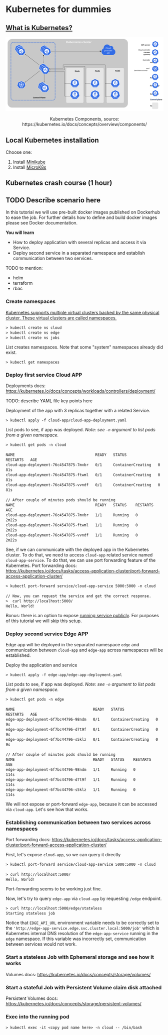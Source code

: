 # Kubernetes for dummies

## [What is Kubernetes?](https://kubernetes.io/docs/concepts/overview/what-is-kubernetes/)
![Kubernetes Components](components-of-kubernetes.svg)
<p align="center">
    Kubernetes Components, source: https://kubernetes.io/docs/concepts/overview/components/
</p>

## Local Kubernetes installation
Choose one:
1. Install [Minikube](https://minikube.sigs.k8s.io/docs/start/)
1. Install [MicroK8s](https://microk8s.io/)

## Kubernetes crash course (1 hour)

## TODO Describe scenario here
In this tutorial we will use pre-built docker images published on Dockerhub to ease the job. For further details how to define and build docker images please see Docker documentation.

**You will learn**
- How to deploy application with several replicas and access it via Service.
- Deploy second service in a separated namespace and establish communication between two services.


TODO to mention:
- helm
- terraform
- rbac

### Create namespaces
[Kubernetes supports multiple virtual clusters backed by the same physical cluster. These virtual clusters are called namespaces.](https://kubernetes.io/docs/concepts/overview/working-with-objects/namespaces/)

```
> kubectl create ns cloud
> kubectl create ns edge
> kubectl create ns jobs
```

List creates namespaces. Note that some "system" namespaces already did exist.
```
> kubectl get namespaces
```

### Deploy first service Cloud APP
Deployments docs: https://kubernetes.io/docs/concepts/workloads/controllers/deployment/

TODO: describe YAML file key points here

Deployment of the app with 3 replicas together with a related Service.
```
> kubectl apply -f cloud-app/cloud-app-deployment.yaml
```

List pods to see, if app was deployed. _Note: see `-n` argument to list pods from a given namespace._
```
> kubectl get pods -n cloud

NAME                                    READY   STATUS              RESTARTS   AGE
cloud-app-deployment-76c4547875-7mxbr   0/1     ContainerCreating   0          81s
cloud-app-deployment-76c4547875-ftwml   0/1     ContainerCreating   0          81s
cloud-app-deployment-76c4547875-vvndf   0/1     ContainerCreating   0          81s

// After couple of minutes pods should be running
NAME                                    READY   STATUS    RESTARTS   AGE
cloud-app-deployment-76c4547875-7mxbr   1/1     Running   0          2m22s
cloud-app-deployment-76c4547875-ftwml   1/1     Running   0          2m22s
cloud-app-deployment-76c4547875-vvndf   1/1     Running   0          2m22s
```

See, if we can communicate with the deployed app in the Kubernetes cluster. To do that, we need to access `cloud-app` related service named `cloud-app-service`. To do that, we can use port forwarding feature of the Kubernetes.
Port forwarding docs: https://kubernetes.io/docs/tasks/access-application-cluster/port-forward-access-application-cluster/
```
> kubectl port-forward service/cloud-app-service 5000:5000 -n cloud

// Now, you can request the service and get the correct response.
>  curl http://localhost:5000/
Hello, World!
```

Bonus: there is an option to expose [running service publicly](https://kubernetes.io/docs/tutorials/kubernetes-basics/expose/expose-intro/). For purposes of this tutorial we will skip this setup.

### Deploy second service Edge APP
Edge app will be deployed in the separated namespace `edge` and communication between `cloud-app` and `edge-app` across namespaces will be established.

Deploy the application and service
```
> kubectl apply -f edge-app/edge-app-deployment.yaml
```

List pods to see, if app was deployed. _Note: see `-n` argument to list pods from a given namespace._
```
> kubectl get pods -n edge

NAME                                   READY   STATUS              RESTARTS   AGE
edge-app-deployment-6f7bc44796-98ndm   0/1     ContainerCreating   0          9s
edge-app-deployment-6f7bc44796-d7t9f   0/1     ContainerCreating   0          9s
edge-app-deployment-6f7bc44796-s5klz   0/1     ContainerCreating   0          9s

// After couple of minutes pods should be running
NAME                                   READY   STATUS    RESTARTS   AGE
edge-app-deployment-6f7bc44796-98ndm   1/1     Running   0          114s
edge-app-deployment-6f7bc44796-d7t9f   1/1     Running   0          114s
edge-app-deployment-6f7bc44796-s5klz   1/1     Running   0          114s
```

We will not expose or port-forward `edge-app`, because it can be accessed via `cloud-app`. Let's see how that works.

### Establishing communication between two services across namespaces
Port forwarding docs: https://kubernetes.io/docs/tasks/access-application-cluster/port-forward-access-application-cluster/

First, let's expose `cloud-app`, so we can query it directly
```
> kubectl port-forward service/cloud-app-service 5000:5000 -n cloud

> curl http://localhost:5000/
Hello, World!
```
Port-forwarding seems to be working just fine.

Now, let's try to query `edge-app` via `cloud-app` by requesting `/edge` endpoint.
```
> curl http://localhost:5000/edge/stateless
Starting stateless job
```

Notice that `EDGE_API_URL` environment variable needs to be correctly set to the `'http://edge-app-service.edge.svc.cluster.local:5000/job'` which is Kubernetes internal DNS resolution of the `edge-app-service` running in the `edge` namespace. If this variable was incorrectly set, communication between services would not work.

### Start a stateless Job with Ephemeral storage and see how it works
Volumes docs: https://kubernetes.io/docs/concepts/storage/volumes/


### Start a stateful Job with Persistent Volume claim disk attached
Persistent Volumes docs: https://kubernetes.io/docs/concepts/storage/persistent-volumes/


### Exec into the running pod
```
> kubectl exec -it <copy pod name here> -n cloud -- /bin/bash
```
